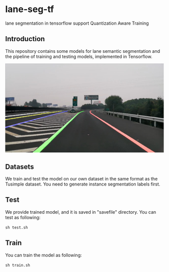 # lane-seg-tf
lane segmentation in tensorflow
support Quantization Aware Training

## Introduction

This repository contains some models for lane semantic segmentation and the pipeline of training and testing models, implemented in Tensorflow.

![picc](https://github.com/Derteanoo/lane-segmentation/blob/master/stargan/results/28_fake.png?raw=true)

## Datasets
We train and test the model on our own dataset in the same format as the Tusimple dataset. You need to generate instance segmentation labels first.

## Test
We provide trained model, and it is saved in "savefile" directory. You can test as following:

`sh test.sh`

## Train
You can train the model as following:

`sh train.sh`

